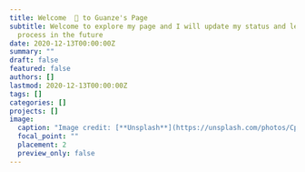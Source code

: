 ```yaml
---
title: Welcome  👋 to Guanze's Page
subtitle: Welcome to explore my page and I will update my status and learning
  process in the future
date: 2020-12-13T00:00:00Z
summary: ""
draft: false
featured: false
authors: []
lastmod: 2020-12-13T00:00:00Z
tags: []
categories: []
projects: []
image:
  caption: "Image credit: [**Unsplash**](https://unsplash.com/photos/CpkOjOcXdUY)"
  focal_point: ""
  placement: 2
  preview_only: false
---
```


